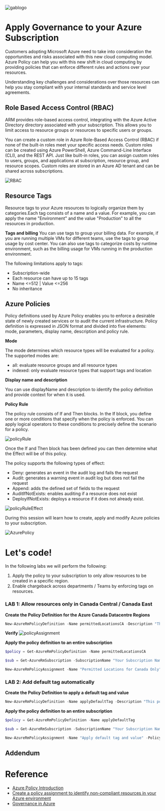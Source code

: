 ![gablogo][gablogo]
# Apply Governance to your Azure Subscription

Customers adopting Microsoft Azure need to take into consideration the opportunities and risks associated with this new cloud computing model. Azure Policy can help you with this new shift in cloud computing by providing policies that can enforce different rules and actions over your resources.

Understanding key challenges and considerations over those resources can help you stay compliant with your internal standards and service level agreements.

## Role Based Access Control (RBAC)
ARM provides role-based access control, integrating with the Azure Active Directory directory associated with your subscription.  This allows you to limit access to resource groups or resources to specific users or groups.

You can create a custom role in Azure Role-Based Access Control (RBAC) if none of the built-in roles meet your specific access needs. Custom roles can be created using Azure PowerShell, Azure Command-Line Interface (CLI), and the REST API. Just like built-in roles, you can assign custom roles to users, groups, and applications at subscription, resource group, and resource scopes. Custom roles are stored in an Azure AD tenant and can be shared across subscriptions.

![RBAC][RBAC]

## Resource Tags
Resource tags to your Azure resources to logically organize them by categories.Each tag consists of a name and a value. For example, you can apply the name "Environment" and the value "Production" to all the resources in production.

**Tags and billing**
You can use tags to group your billing data. For example, if you are running multiple VMs for different teams, use the tags to group usage by cost center. You can also use tags to categorize costs by runtime environment, such as the billing usage for VMs running in the production environment.

The following limitations apply to tags:
- Subscription-wide
- Each resource can have up to 15 tags
- Name <=512 | Value <=256
- No inheritance


## Azure Policies

Policy definitions used by Azure Policy enables you to enforce a desirable state of newly created services or to audit the current infrastructure. Policy definition is expressed in JSON format and divided into five elements: mode, parameters, display name, description and policy rule.

**Mode**

The mode determines which resource types will be evaluated for a policy. The supported modes are:
- all: evaluate resource groups and all resource types
- indexed: only evaluate resource types that support tags and location

**Display name and description**

You can use displayName and description to identify the policy definition and provide context for when it is used.

**Policy Rule**

The policy rule consists of If and Then blocks. In the If block, you define one or more conditions that specify when the policy is enforced. You can apply logical operators to these conditions to precisely define the scenario for a policy.

![policyRule][policyRule]

Once the If and Then block has been defined you can then determine what the Effect will be of this policy.

The policy supports the following types of effect:
- Deny: generates an event in the audit log and fails the request
- Audit: generates a warning event in audit log but does not fail the request
- Append: adds the defined set of fields to the request
- AuditIfNotExists: enables auditing if a resource does not exist
- DeployIfNotExists: deploys a resource if it does not already exist.

![policyRuleEffect][policyRuleEffect]

During this session will learn how to create, apply and modify Azure policies to your subscription.

![AzurePolicy][AzurePolicy]

# Let's code!

In the following labs we will perform the following:
 1. Apply the policy to your subscription to only allow resources to be created in a specific region.
 2. Enable chargeback across departments / Teams by enforcing tags on resources.

### LAB 1: Allow resources only in Canada Central / Canada East

**Create the Policy Definition for the Azure Canada Datacentre Regions**

```powershell
New-AzureRmPolicyDefinition -Name permittedLocationsCA -Description "This policy configures restrictions to only allow resource deployment in the Canadian Azure Regions." -Policy "https://raw.githubusercontent.com/erleonard/AzurePolicy/master/permittedLocationsCA.json"
```
**Verify**
![policyAssignment][policyAssignment]

**Apply the policy definition to an entire subscription**
```powershell
$policy = Get-AzureRmPolicyDefinition -Name permittedLocationsCA

$sub = Get-AzureRmSubscription -SubscriptionName "Your Subscription Name"

New-AzureRmPolicyAssignment -Name "Permitted Locations for Canada Only" -PolicyDefinition $policy -Scope "/subscriptions/$sub" –Sku @{Name='A1';Tier='Standard'}
```
### LAB 2: Add default tag automatically

**Create the Policy Definition to apply a default tag and value**

```powershell
New-AzureRmPolicyDefinition -Name applyDefaultTag -Description "This policy configures the required default tag, and its value." -Policy "https://raw.githubusercontent.com/erleonard/AzurePolicy/master/applyDefaultTag.rules.json" -Parameter "https://raw.githubusercontent.com/erleonard/AzurePolicy/master/applyDefaultTag.parameters.json"
```

**Apply the policy definition to an entire subscription**
```powershell
$policy = Get-AzureRmPolicyDefinition -Name applyDefaultTag

$sub = Get-AzureRmSubscription -SubscriptionName "Your Subscription Name"

New-AzureRmPolicyAssignment -Name "Apply default tag and value" -PolicyDefinition $policy -Scope "/subscriptions/$sub"
```

## Addendum

# Reference
* [Azure Policy Introduction](https://docs.microsoft.com/en-us/azure/azure-policy/azure-policy-introduction)
* [Create a policy assignment to identify non-compliant resources in your Azure environment](https://docs.microsoft.com/en-us/azure/azure-policy/assign-policy-definition)
* [Governance in Azure](https://docs.microsoft.com/en-us/azure/security/governance-in-azure)

[RBAC]: ./media/azureRBAC.png "Azure RBAC"
[policyRule]: ./media/policyRule.png "Azure Policy Rule"
[policyRuleEffect]: ./media/policyRuleEffect.png "Azure Policy Rule Effect"
[policyAssignment]: ./media/policyAssignment.png "Azure Policy Assignment"
[AzurePolicy]: ./media/add-policies.png "Azure Policy"
[gablogo]: ../media/logo-2018-500x444.png "Global Azure Bootcamp logo"
